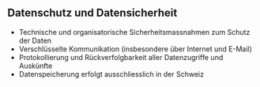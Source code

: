 ## Datenschutz und Datensicherheit
- Technische und organisatorische Sicherheitsmassnahmen zum Schutz der Daten
- Verschlüsselte Kommunikation (insbesondere über Internet und E-Mail)
- Protokollierung und Rückverfolgbarkeit aller Datenzugriffe und Auskünfte
- Datenspeicherung erfolgt ausschliesslich in der Schweiz
